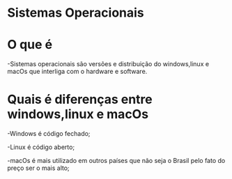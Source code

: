 

# Sistemas Operacionais 


# O que é



-Sistemas operacionais são  versões e distribuição  do windows,linux e macOs que interliga com o hardware e software.






# Quais é diferenças entre  windows,linux e macOs

-Windows é código fechado;

-Linux é código aberto;

-macOs é mais utilizado em outros países que não seja o Brasil pelo fato do preço ser o mais alto;







